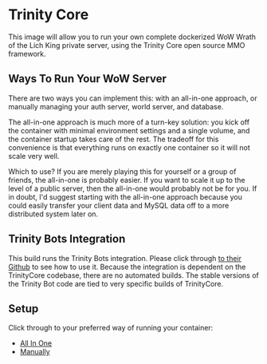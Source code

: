 # Trinity Core
This image will allow you to run your own complete dockerized WoW Wrath of the Lich King private server, using the Trinity Core open source MMO framework.

## Ways To Run Your WoW Server
There are two ways you can implement this: with an all-in-one approach, or manually managing your auth server, world server, and database.

The all-in-one approach is much more of a turn-key solution: you kick off the container with minimal environment settings and a single volume, and the container startup takes care of the rest.  The tradeoff for this convenience is that everything runs on exactly one container so it will not scale very well.

Which to use?  If you are merely playing this for yourself or a group of friends, the all-in-one is probably easier.  If you want to scale it up to the level of a public server, then the all-in-one would probably not be for you.  If in doubt, I'd suggest starting with the all-in-one approach because you could easily transfer your client data and MySQL data off to a more distributed system later on.

## Trinity Bots Integration
This build runs the Trinity Bots integration.  Please click through [to their Github](https://github.com/trickerer/Trinity-Bots) to see how to use it.  Because the integration is dependent on the TrinityCore codebase, there are no automated builds. The stable versions of the Trinity Bot code are tied to very specific builds of TrinityCore.

## Setup
Click through to your preferred way of running your container:

* [All In One](All-In-One-Setup.md)
* [Manually](Manual-Setup.md)
